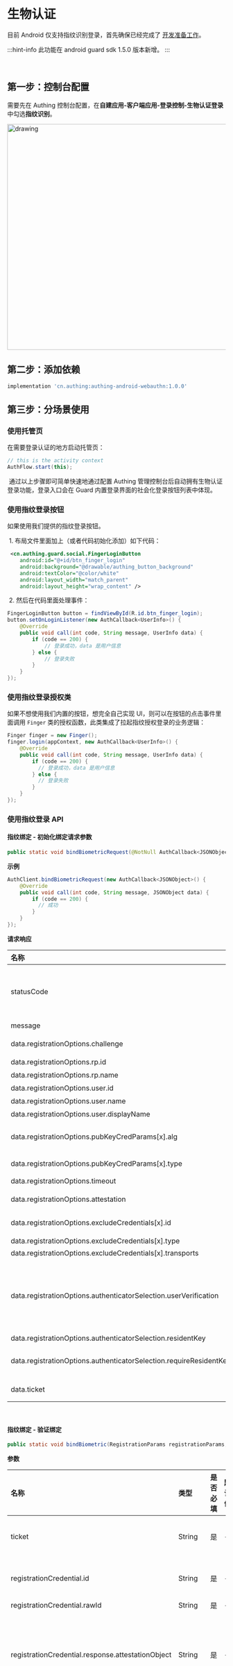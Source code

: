 

# 生物认证

<LastUpdated/>

目前 Android 仅支持指纹识别登录，首先确保已经完成了 [开发准备工作](./quick.md)。

:::hint-info
此功能在 android guard sdk 1.5.0 版本新增。
:::

<br>

## 第一步：控制台配置

需要先在 Authing 控制台配置，在**自建应用-客户端应用-登录控制-生物认证登录**中勾选**指纹识别**。

<img src="../images/biometric.png" alt="drawing" height="520"/>

## 第二步：添加依赖

```groovy
implementation 'cn.authing:authing-android-webauthn:1.0.0'
```

## 第三步：分场景使用

### 使用托管页

在需要登录认证的地方启动托管页：

```java
// this is the activity context
AuthFlow.start(this);
```

​		通过以上步骤即可简单快速地通过配置 Authing 管理控制台后自动拥有生物认证登录功能，登录入口会在 Guard 内置登录界面的社会化登录按钮列表中体现。

### 使用指纹登录按钮

如果使用我们提供的指纹登录按钮。

​		1. 布局文件里面加上（或者代码初始化添加）如下代码：

```xml
 <cn.authing.guard.social.FingerLoginButton
    android:id="@+id/btn_finger_login"
    android:background="@drawable/authing_button_background"
    android:textColor="@color/white"
    android:layout_width="match_parent"
    android:layout_height="wrap_content" />
```

​		2. 然后在代码里面处理事件：

```java
FingerLoginButton button = findViewById(R.id.btn_finger_login);
button.setOnLoginListener(new AuthCallback<UserInfo>() {
    @Override
    public void call(int code, String message, UserInfo data) {
      	if (code == 200) {
        	// 登录成功，data 是用户信息
       	} else {
        	// 登录失败
      	}
    }
});
```

### 使用指纹登录授权类

如果不想使用我们内置的按钮，想完全自己实现 UI，则可以在按钮的点击事件里面调用 `Finger` 类的授权函数，此类集成了拉起指纹授权登录的业务逻辑：

```java
Finger finger = new Finger();
finger.login(appContext, new AuthCallback<UserInfo>() {
    @Override
    public void call(int code, String message, UserInfo data) {
        if (code == 200) {
          // 登录成功，data 是用户信息
        } else {
          // 登录失败
        }
    }
});
```

### 使用指纹登录 API 

#### 指纹绑定 - 初始化绑定请求参数

```java
public static void bindBiometricRequest(@NotNull AuthCallback<JSONObject> callback)
```

**示例**

```java
AuthClient.bindBiometricRequest(new AuthCallback<JSONObject>() {
    @Override
    public void call(int code, String message, JSONObject data) {
      	if (code == 200) {
      	  // 成功
       	} 
    }
});
```

**请求响应**

| 名称                                                         | 类型     | 描述                                                         |
| :----------------------------------------------------------- | :------- | :----------------------------------------------------------- |
| statusCode                                                   | int      | 业务状态码，可以通过此状态码判断操作是否成功，200 表示成功   |
| message                                                      | String   | 描述信息                                                     |
| data.registrationOptions.challenge                           | string   | 挑战码, base64Url 编码                                       |
| data.registrationOptions.rp.id                               | String   | 信赖方 domain                                                |
| data.registrationOptions.rp.name                             | String   | 信赖方名称                                                   |
| data.registrationOptions.user.id                             | String   | 用户 Id                                                      |
| data.registrationOptions.user.name                           | String   | 用户名                                                       |
| data.registrationOptions.user.displayName                    | String   | 用户显示名                                                   |
| data.registrationOptions.pubKeyCredParams[x].alg             | number   | -7： ES256、-257：RS256                                      |
| data.registrationOptions.pubKeyCredParams[x].type            | String   | 固定值, public-key                                           |
| data.registrationOptions.timeout                             | number   | 超时时间，毫秒                                               |
| data.registrationOptions.attestation                         | String   | 依赖方是否需要证明                                           |
| data.registrationOptions.excludeCredentials[x].id            | String   | 凭证 ID, base64Url 编码                                      |
| data.registrationOptions.excludeCredentials[x].type          | String   | 固定值                                                       |
| data.registrationOptions.excludeCredentials[x].transports    | string[] |                                                              |
| data.registrationOptions.authenticatorSelection.userVerification | String   | 指定认证器是否需要验证“用户为本人 (User Verified, UV)”，否则只须“用户在场 (User Present, UP)” |
| data.registrationOptions.authenticatorSelection.residentKey  | String   |                                                              |
| data.registrationOptions.authenticatorSelection.requireResidentKey | boolean  | 是否要求将私钥钥永久存储于认证器中                           |
| data.ticket                                                  | String   | ticket 参数，验证时回传                                      |

<br>

#### 指纹绑定 - 验证绑定

```java
public static void bindBiometric(RegistrationParams registrationParams, @NotNull AuthCallback<JSONObject> callback)
```

**参数**

| 名称                                              | 类型     | 是否必填 | 默认值 | 描述                                                         |
| :------------------------------------------------ | :------- | :------- | :----- | :----------------------------------------------------------- |
| ticket                                            | String   | 是       | -      | ticket, options 响应中的需回传的参数                         |
| registrationCredential.id                         | String   | 是       | -      | 凭证 ID, Base64URL 编码的凭证 ID                             |
| registrationCredential.rawId                      | String   | 是       | -      | 凭证 ID                                                      |
| registrationCredential.response.attestationObject | String   | 是       | -      | CBOR 编码的认证器数据，包含凭证公钥、凭证 ID、签名（如果有）、签名计数等信息 |
| registrationCredential.response.clientDataJSON    | String   | 是       | -      | 客户端数据，包含 origin（即凭证请求来源）、挑战等信息        |
| registrationCredential.type                       | String   | 是       | -      | 固定值                                                       |
| registrationCredential.transports                 | String[] | 是       | -      | 字符串数组                                                   |
| authenticatorCode                                 | String   | 是       | -      | 凭证类型编码：fingerprint 指纹、face 人脸                    |

**示例**

```java
RegistrationParams registrationParams = new RegistrationParams();
registrationParams.setTicket(ticket);
RegistrationCredential registrationCredential = new RegistrationCredential();
registrationCredential.setId(rep.getId());
registrationCredential.setRawId(Util.encodeBase64URL(rep.getRawId()));
RegistrationCredential.Response response = new RegistrationCredential.Response();
response.setAttestationObject(Util.encodeBase64URL(rep.getResponse().getAttestationObject()));
response.setClientDataJSON(Util.encodeBase64URL(rep.getResponse().getClientDataJSON().getBytes()));
registrationCredential.setResponse(response);
registrationCredential.setType("public-key");
registrationParams.setRegistrationCredential(registrationCredential);
registrationParams.setAuthenticatorCode("fingerprint");
AuthClient.bindBiometric(registrationParams, new AuthCallback<JSONObject>() {
    @Override
    public void call(int code, String message, JSONObject data) {
      	if (code == 200) {
      	  // 成功
       	} 
    }
});
```

**请求响应**

| 名称          | 类型   | 描述                                                       |
| :------------ | :----- | :--------------------------------------------------------- |
| statusCode    | int    | 业务状态码，可以通过此状态码判断操作是否成功，200 表示成功 |
| message       | String | 描述信息                                                   |
| data.verified | String | true 成功，false 失败                                      |

<br>

#### 指纹登录 - 初始化认证请求参数

```java
public static void biometricAuthenticationRequest(@NotNull AuthCallback<JSONObject> callback)
```

**示例**

```java
AuthClient.biometricAuthenticationRequest(new AuthCallback<JSONObject>() {
    @Override
    public void call(int code, String message, JSONObject data) {
      	if (code == 200) {
      	  // 成功
       	} 
    }
});
```

**请求响应**

| 名称                                                      | 类型     | 描述                                                       |
| :-------------------------------------------------------- | :------- | :--------------------------------------------------------- |
| statusCode                                                | int      | 业务状态码，可以通过此状态码判断操作是否成功，200 表示成功 |
| message                                                   | String   | 描述信息                                                   |
| data.authenticationOptions.challenge                      | string   | 挑战码, base64Url 编码                                     |
| data.authenticationOptions.allowCredentials[x].id         | String   | 允许的凭证 ID                                              |
| data.authenticationOptions.allowCredentials[x].type       | String   | 固定值                                                     |
| data.authenticationOptions.allowCredentials[x].transports | String[] | 字符串数组                                                 |
| data.authenticationOptions.timeout                        | number   | 超时时间，毫秒值                                           |
| data.authenticationOptions.userVerification               | String   |                                                            |
| data.authenticationOptions.rpId                           | String   | 依赖方 domain                                              |
| data.ticket                                               | String   | ticket 参数，验证时回传                                    |

<br>

#### 指纹登录 - 验证认证

```java
public static void biometricAuthentication(AuthenticationParams authenticationParams, @NotNull AuthCallback<JSONObject> callback)
```

**参数**

| 名称                                                | 类型   | 是否必填 | 默认值 | 描述                                                         |
| :-------------------------------------------------- | :----- | :------- | :----- | :----------------------------------------------------------- |
| ticket                                              | String | 是       | -      | ticket, options 响应中的需回传的参数                         |
| authenticationCredential.id                         | String | 是       | -      | 凭证 ID, Base64URL 编码的凭证 ID                             |
| authenticationCredential.rawId                      | String | 是       | -      | 凭证 ID                                                      |
| authenticationCredential.response.authenticatorData | String | 是       | -      | 认证器信息，包含认证状态、签名计数等                         |
| authenticationCredential.response.userHandle        | String | 是       | -      | 创建凭证时的用户 ID, user.id                                 |
| authenticationCredential.response.clientDataJSON    | String | 是       | -      | 客户端数据，包含 origin（即凭证请求来源）、挑战等信息        |
| authenticationCredential.response.signature         | String | 是       | -      | 被认证器签名的 authenticatorData + clientDataHash（clientDataJSON 的 SHA-256 hash） |
| authenticationCredential.type                       | String | 是       | -      | 固定值                                                       |
| authenticationCredential.authenticatorAttachment    | String | 是       | -      | 指定要求的认证器类型                                         |

**示例**

```java
AuthenticationParams authenticationParams = new AuthenticationParams();
authenticationParams.setTicket(ticket);
AuthenticationCredential authenticationCredential = new AuthenticationCredential();
authenticationCredential.setId(rep.getId());
authenticationCredential.setRawId(Util.encodeBase64URL(rep.getRawId()));
AuthenticationCredential.Response response = new AuthenticationCredential.Response();
response.setAuthenticatorData(Util.encodeBase64URL(rep.getResponse().getAuthenticatorData()));
response.setClientDataJSON(Util.encodeBase64URL(rep.getResponse().getClientDataJSON().getBytes()));
response.setSignature(Util.encodeBase64URL(rep.getResponse().getSignature()));
response.setUserHandle(Util.encodeBase64URL(Util.encodeBase64URL(rep.getResponse().getUserHandle()).getBytes()));
authenticationCredential.setResponse(response);
authenticationCredential.setType("public-key");
authenticationParams.setAuthenticationCredential(authenticationCredential);
authenticationParams.setAuthenticatorAttachment("platform");
AuthClient.biometricAuthentication(registrationParams, new AuthCallback<JSONObject>() {
    @Override
    public void call(int code, String message, JSONObject data) {
      	if (code == 200) {
      	  // 成功
       	} 
    }
});
```

**请求响应**

| 名称                        | 类型   | 描述                                                       |
| :-------------------------- | :----- | :--------------------------------------------------------- |
| statusCode                  | int    | 业务状态码，可以通过此状态码判断操作是否成功，200 表示成功 |
| message                     | String | 描述信息                                                   |
| data.verified               | String | true 成功，false 失败                                      |
| data.tokenSet.expire_in     | number | 过期时间 单位是秒                                          |
| data.tokenSet.access_token  | String | Access token                                               |
| data.tokenSet.id_token      | String | Id token                                                   |
| data.tokenSet.token_type    | String | Token type                                                 |
| data.tokenSet.refresh_token | String | Refresh token                                              |

<br>

#### 指纹解绑

```java
public static void unBindBiometric(String credentialID, @NotNull AuthCallback<JSONObject> callback)
```

**参数**

| 名称         | 类型   | 是否必填 | 默认值 | 描述              |
| :----------- | :----- | :------- | :----- | :---------------- |
| credentialID | String | 是       | -      | 路径参数, 凭证 ID |

**示例**

```java
AuthClient.unBindBiometric("credentialID", new AuthCallback<JSONObject>() {
    @Override
    public void call(int code, String message, JSONObject data) {
      	if (code == 200) {
      	  // 成功
       	} 
    }
});
```

**请求响应**

| 名称         | 类型   | 描述                                                       |
| :----------- | :----- | :--------------------------------------------------------- |
| statusCode   | int    | 业务状态码，可以通过此状态码判断操作是否成功，200 表示成功 |
| message      | String | 描述信息                                                   |
| data.success | String | true 成功，false 失败                                      |

<br>

#### 指纹绑定数据查询

```java
public static void getBiometricList(String authenticatorCode, @NotNull AuthCallback<JSONObject> callback)
```

**参数**

| 名称              | 类型   | 是否必填 | 默认值 | 描述                        |
| :---------------- | :----- | :------- | :----- | :-------------------------- |
| authenticatorCode | String | 是       | -      | fingerprint 指纹、face 人脸 |

**示例**

```java
AuthClient.getBiometricList("authenticatorCode", new AuthCallback<JSONObject>() {
    @Override
    public void call(int code, String message, JSONObject data) {
      	if (code == 200) {
      	  // 成功
       	} 
    }
});
```

**请求响应**

| 名称                           | 类型   | 描述                                                       |
| :----------------------------- | :----- | :--------------------------------------------------------- |
| statusCode                     | int    | 业务状态码，可以通过此状态码判断操作是否成功，200 表示成功 |
| message                        | String | 描述信息                                                   |
| data.list[x].id                | String | 认证器凭证信息 Id                                          |
| data.list[x].userPoolId        | String | 用户池 ID                                                  |
| data.list[x].userId            | String | 用户 ID                                                    |
| data.list[x].credentialID      | String | 凭证 ID                                                    |
| data.list[x].authenticatorCode | String | 凭证类型编码，fingerprint: 指纹、face: 人脸、other: 未知   |
| data.list[x].name              | String | 凭证名称或设备名                                           |
| data.list[x].initiatorPlatform | String | 凭证注册平台信息                                           |
| data.totalCount                | number | 总数                                                       |

<br>

#### 指纹绑定数据查询 - 通过凭证 id

```java
public static void checkBiometricBind(String authenticatorCode, String[] credentialIds，@NotNull AuthCallback<JSONObject> callback)
```

**参数**

| 名称              | 类型     | 是否必填 | 默认值 | 描述                                                        |
| :---------------- | :------- | :------- | :----- | :---------------------------------------------------------- |
| authenticatorCode | String   | 是       | -      | fingerprint 指纹、face 人脸                                 |
| credentialIds     | String[] | 是       | -      | 待检查的凭证 id 列表。要求至少有 1 个凭证 ID，最大 100 个。 |

**示例**

```java
AuthClient.checkBiometricBind("authenticatorCode", ["1"],  new AuthCallback<JSONObject>() {
    @Override
    public void call(int code, String message, JSONObject data) {
      	if (code == 200) {
      	  // 成功
       	} 
    }
});
```

**请求响应**

| 名称                           | 类型   | 描述                                                       |
| :----------------------------- | :----- | :--------------------------------------------------------- |
| statusCode                     | int    | 业务状态码，可以通过此状态码判断操作是否成功，200 表示成功 |
| message                        | String | 描述信息                                                   |
| data.list[x].id                | String | 认证器凭证信息 Id                                          |
| data.list[x].userPoolId        | String | 用户池 ID                                                  |
| data.list[x].userId            | String | 用户 ID                                                    |
| data.list[x].credentialID      | String | 凭证 ID                                                    |
| data.list[x].authenticatorCode | String | 凭证类型编码，fingerprint: 指纹、face: 人脸、other: 未知   |
| data.list[x].name              | String | 凭证名称或设备名                                           |
| data.list[x].initiatorPlatform | String | 凭证注册平台信息                                           |
| data.totalCount                | number | 总数                                                       |

<br>
